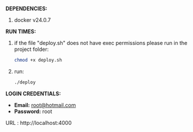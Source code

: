 **DEPENDENCIES:**
1. docker v24.0.7

**RUN TIMES:**
1. if the file "deploy.sh" does not have exec permissions please run in the project folder:
    ```bash
    chmod +x deploy.sh
    ```
2. run:
    ```bash
    ./deploy
    ```

**LOGIN CREDENTIALS:**
- **Email:** root@hotmail.com
- **Password:** root

URL : http://localhost:4000
